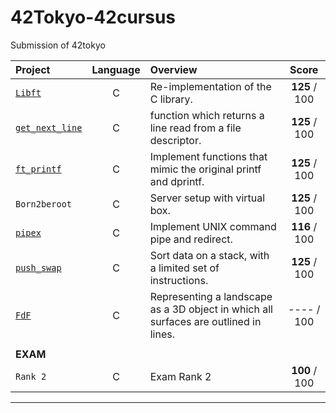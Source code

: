 # 42Tokyo-42cursus
Submission of 42tokyo

| Project | Language | Overview | Score |
| :------ | :------: | :------- | :---: |
| [`Libft`](https://github.com/hmakino8/42_Libft)            | C | Re-implementation of the C library.                             | **125** / 100 |
| [`get_next_line`](https://github.com/hmakino8/42_get_next_line) | C | function which returns a line read from a file descriptor. | **125** / 100 |
| [`ft_printf`](https://github.com/hmakino8/42_ft_printf)    | C | Implement functions that mimic the original printf and dprintf. | **125** / 100 |
| `Born2beroot`                                              | C | Server setup with virtual box.                                  | **125** / 100 |
| [`pipex`](https://github.com/hmakino8/42_pipex)            | C | Implement UNIX command pipe and redirect.                       | **116** / 100 |
| [`push_swap`](https://github.com/hmakino8/42_push_swap)    | C | Sort data on a stack, with a limited set of instructions.       | **125** / 100 |
| [`FdF`](https://github.com/hmakino8/42_FdF)| C | Representing a landscape as a 3D object in which all surfaces are outlined in lines.| ---- / 100 |
||||
|**EXAM**|||
| `Rank 2`                                                   | C | Exam Rank 2                                                     | **100** / 100 |

---
